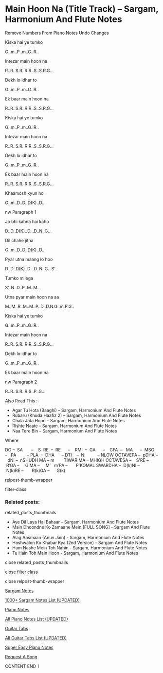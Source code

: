 
# Main Hoon Na (Title Track) – Sargam, Harmonium And Flute Notes

Remove Numbers From Piano Notes
Undo Changes

Kiska hai ye tumko

G..m..P..m..G..R..

Intezar main hoon na

R..R..S.R..R.R..S..S.R.G…

Dekh lo idhar to

G..m..P..m..G..R..

Ek baar main hoon na

R..R..S.R..R.R..S..S.R.G…

Kiska hai ye tumko

G..m..P..m..G..R..

Intezar main hoon na

R..R..S.R..R.R..S..S.R.G…

Dekh lo idhar to

G..m..P..m..G..R..

Ek baar main hoon na

R..R..S.R..R.R..S..S.R.G…

Khaamosh kyun ho

G..m..D..D..D(K)..D..

nw Paragraph 1

Jo bhi kahna hai kaho

D..D..D(K)..D…D..N..G…

Dil chahe jitna

G..m..D..D..D(K)..D..

Pyar utna maang lo hoo

D..D..D(K)..D…D..N..G…S’…

Tumko milega

S’..N..D..P..M..M..

Utna pyar main hoon na aa

M..M..R..M..M..P..D..D.N.G..m.P.G..

Kiska hai ye tumko

G..m..P..m..G..R..

Intezar main hoon na

R..R..S.R..R.R..S..S.R.G…

Dekh lo idhar to

G..m..P..m..G..R..

Ek baar main hoon na

nw Paragraph 2

R..R..S.R..R.S..P..G…

Also Read This :-

* Agar Tu Hota (Baaghi) – Sargam, Harmonium And Flute Notes
* Rubaru (Khuda Haafiz 2) – Sargam, Harmonium And Flute Notes
* Chala Jata Hoon – Sargam, Harmonium And Flute Notes
* Rishte Naate – Sargam, Harmonium And Flute Notes
* Naa Tere Bin – Sargam, Harmonium And Flute Notes

Where

DO –  SA       –    S  RE  –  RE      –    RMI  –  GA      –    GFA  –   MA      –  MSO  –   PA         – PLA  –  DHA      – DTI    –  NI          – NLOW OCTAVEPA –  pDHA –  dNI –  nSHUDH MA – m        TIWAR MA – MHIGH OCTAVESA –    S’RE –     R’GA –     G’MA –     M’   m’PA –       P’KOMAL SWARDHA –  D(k)NI –       N(k)RE –       R(k)GA –      G(k)

relpost-thumb-wrapper

filter-class

### Related posts:

related_posts_thumbnails

* Aye Dil Laya Hai Bahaar - Sargam, Harmonium And Flute Notes
* Main Dhoondne Ko Zamaane Mein [FULL SONG] - Sargam And Flute Notes
* Alag Aasmaan (Anuv Jain) - Sargam, Harmonium And Flute Notes
* Hoshwalon Ko Khabar Kya (2nd Version) - Sargam And Flute Notes
* Hum Nashe Mein Toh Nahin - Sargam, Harmonium And Flute Notes
* Tu Hain Toh Main Hoon - Sargam, Harmonium And Flute Notes

close related_posts_thumbnails

close filter class

close relpost-thumb-wrapper

[Sargam Notes](https://www.notationsworld.com/sargam-notes.html)

[1000+ Sargam Notes List (UPDATED)](https://www.notationsworld.com/all-songs-list-sargam-notes.html)

[Piano Notes](https://www.notationsworld.com/piano-notes.html)

[All Piano Notes List (UPDATED)](https://www.notationsworld.com/all-songs-list-piano-notes.html)

[Guitar Tabs](https://www.notationsworld.com/guitar-tabs.html)

[All Guitar Tabs List (UPDATED)](https://www.notationsworld.com/all-songs-list-guitar-tabs.html)

[Super Easy Piano Notes](https://studywall.in/)

[Request A Song](https://www.notationsworld.com/request-a-song.html)

CONTENT END 1

